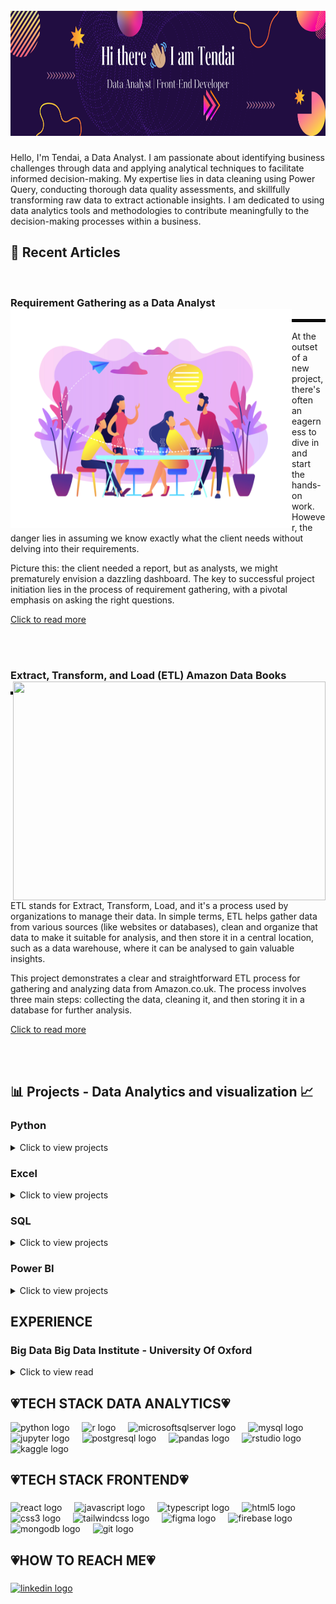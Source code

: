 <br clear="both">

<div align="center">
  <img height="200" width="100%" src="https://github.com/TendaiPhikiso/TendaiPhikiso/blob/main/Folder/Banner%20(2).png"  />
</div>

###

<p>
  Hello, I'm Tendai, a Data Analyst. I am passionate about identifying business challenges through data and applying analytical techniques to facilitate informed decision-making. My expertise lies in data cleaning using Power Query, conducting thorough data quality assessments, and skillfully transforming raw data to extract actionable insights. I am dedicated to using data analytics tools and methodologies to contribute meaningfully to the decision-making processes within a business. 
</p>

###

## 📜 Recent Articles 
<br>

### Requirement Gathering as a Data Analyst <a><img align="left" width="450" height="350" src="https://github.com/TendaiPhikiso/TendaiPhikiso/blob/main/Folder/19198014%201.png"></a>
<hr style="border:2px solid black">
<p>
  At the outset of a new project, there's often an eagerness to dive in and start the hands-on work. However, the danger lies in assuming we know exactly what the client needs without delving into their requirements. 
  
Picture this: the client needed a report, but as analysts, we might prematurely envision a dazzling dashboard. The key to successful project initiation lies in the process of requirement gathering, with a pivotal emphasis on asking the right questions.
</p>

[Click to read more ](https://www.linkedin.com/pulse/requirement-gathering-data-analyst-tendai-phikiso-t4d9e/?trackingId=Z3pwrwfsQzm3jHFA7w8mdA%3D%3D)

<br>

<br>

### Extract, Transform, and Load (ETL) Amazon Data Books <a><img align="right" width="500" height="350" src="https://github.com/user-attachments/assets/a9760c9b-617e-4252-b8e4-96815881f175"></a>
<hr style="border:2px solid black">
<p>
ETL stands for Extract, Transform, Load, and it's a process used by organizations to manage their data. In simple terms, ETL helps gather data from various sources (like websites or databases), clean and organize that data to make it suitable for analysis, and then store it in a central location, such as a data warehouse, where it can be analysed to gain valuable insights.

This project demonstrates a clear and straightforward ETL process for gathering and analyzing data from Amazon.co.uk. The process involves three main steps: collecting the data, cleaning it, and then storing it in a database for further analysis.
  
</p>

[Click to read more ](https://www.linkedin.com/pulse/extract-transform-load-etl-amazon-data-books-using-python-phikiso-2gybe/)

<br>


<br>
<h2 align="left">📊 Projects - Data Analytics and visualization 📈</h2>

### Python

<details>
<summary>
Click to view projects
</summary>
  
* [Scraping Data books on Amazon - Extract Phase ](https://github.com/TendaiPhikiso/Amazon_web_Scraping)
* [Scraping Data books on Amazon - Transform Phase ](https://github.com/TendaiPhikiso/Amazon_web_Scraping_Transformation)
* [Scraping Data books on Amazon - Load Phase ](https://github.com/TendaiPhikiso/Amazon_web_scraping_Load_AnalysisPhase)

</details>

### Excel

<details>
<summary>
Click to view projects
</summary>
  
* [Flipkart Ecommerce Product Dataset - Data Quality Assessment](https://github.com/TendaiPhikiso/Flipkart_EcommerceProduct_Dataset/tree/main)
* [Flipkart Ecommerce Product Dataset - Data Cleaning](https://github.com/TendaiPhikiso/Flipkart-Data-Cleaning)
* [Flipkart Ecommerce Product Dataset - Data Insights](https://github.com/TendaiPhikiso/Flipkart-Dataset-Findings)
</details>

### SQL

<details>
<summary>
Click to view projects
</summary>
  
* [Scraping Data books on Amazon - Analysis Phase ](https://github.com/TendaiPhikiso/Amazon_web_scraping_Load_AnalysisPhase)
* [Dannys Diner](https://github.com/TendaiPhikiso/Dannys-Diner-SQL/tree/main)
* [Movies Dataset](https://github.com/TendaiPhikiso/SQL-Server-Queries)
</details>


### Power BI

<details>
<summary>
Click to view projects
</summary>

* [Scraping Data books on Amazon - Visualization Phase ](https://github.com/TendaiPhikiso/Amazon_web_Scraping_Visualisation/tree/main)  |  [View Live Dashboard](https://app.powerbi.com/view?r=eyJrIjoiZWE4Y2U2ZjItNzRkMy00NWNjLTk3MWMtMWUwMjZlZjhhNzliIiwidCI6IjE2MmIyYmIwLWM3ZTEtNGZlZC04NzlkLTk2NTZhMWFjMzMyYiJ9)
* [Adventure Works](https://github.com/TendaiPhikiso/AdventureWorks-PowerBI)  | [View Live Dashboard](https://app.powerbi.com/view?r=eyJrIjoiYmQ4NzA5M2EtYWI1Ni00ZmY3LWExOGQtY2RlZWRlMjJkY2E3IiwidCI6IjE2MmIyYmIwLWM3ZTEtNGZlZC04NzlkLTk2NTZhMWFjMzMyYiJ9)
* [Data Professional Survey ](https://github.com/TendaiPhikiso/Data-Professional-Survey-PowerBI)

  
</details>


<h2 align="left"> EXPERIENCE </h2>

### Big Data Big Data Institute - University Of Oxford

<details>
<summary>
Click to view read
</summary>

#### Role: Research Assistant - Internship
  
Worked closely with Chami Group, a team led by Goylette Chami (MPhil PhD Associate Professor), to conduct in-depth research on Schistosomiasis and its impact in Uganda. The project included assessing the accessibility of health-carefacilities. R programming language was used to transform raw data into 6 insightful visualisations, including geospatial maps highlighting the locations of health centers and drug stores. Applied geospatial data to develop 4 insightful chloropleth maps, showcasing population density and the accessibility of health centers. Presented findings to 8 fellow researchers. Successfully managed tasks and deadlines, actively participated in progress meetings to ensure effective communication and collaboration.

To conduct my analysis I utilised data provided by Chami group & by sourcing data from the Ministry of Health - Republic of Uganda.

• Examined healthcare facility availability for the Ugandan population ,focusing on 3 municipalities: Mayuge, Buliisa,and Pakwach.

• Explored healthcare preferences, uncovering that across surveyed areas, 64% of establishments were drug stores, while 36% were health facilities.

• Wrote a comprehensive report discussing the epidemiology of the disease and quantified findings, contributing to the broader understanding of healthcare dynamics in the region.

</details>

###
<h2 align="left">💗TECH STACK DATA ANALYTICS💗</h2>

<div align="left">
  <img src="https://img.shields.io/badge/Python-3776AB?logo=python&logoColor=white&style=for-the-badge" height="40" alt="python logo"  />
  <img width="12" />
  <img src="https://img.shields.io/badge/R-276DC3?logo=r&logoColor=white&style=for-the-badge" height="40" alt="r logo"  />
  <img width="12" />
  <img src="https://img.shields.io/badge/Microsoft SQL Server-CC2927?logo=microsoftsqlserver&logoColor=white&style=for-the-badge" height="40" alt="microsoftsqlserver logo"  />
  <img width="12" />
  <img src="https://img.shields.io/badge/MySQL-4479A1?logo=mysql&logoColor=white&style=for-the-badge" height="40" alt="mysql logo"  />
  <img width="12" />
  <img src="https://img.shields.io/badge/Jupyter-F37626?logo=jupyter&logoColor=black&style=for-the-badge" height="40" alt="jupyter logo"  />
  <img width="12" />
  <img src="https://img.shields.io/badge/PostgreSQL-4169E1?logo=postgresql&logoColor=white&style=for-the-badge" height="40" alt="postgresql logo"  />
  <img width="12" />
  <img src="https://img.shields.io/badge/pandas-150458?logo=pandas&logoColor=white&style=for-the-badge" height="40" alt="pandas logo"  />
  <img width="12" />
  <img src="https://img.shields.io/badge/RStudio-75AADB?logo=rstudio&logoColor=black&style=for-the-badge" height="40" alt="rstudio logo"  />
  <img width="12" />
  <img src="https://img.shields.io/badge/Kaggle-20BEFF?logo=kaggle&logoColor=black&style=for-the-badge" height="40" alt="kaggle logo"  />
</div>

###

<h2 align="left">💗TECH STACK FRONTEND💗</h2>

###

<div align="left">
  <img src="https://img.shields.io/badge/React-61DAFB?logo=react&logoColor=black&style=for-the-badge" height="30" alt="react logo"  />
  <img width="12" />
  <img src="https://img.shields.io/badge/JavaScript-F7DF1E?logo=javascript&logoColor=black&style=for-the-badge" height="30" alt="javascript logo"  />
  <img width="12" />
  <img src="https://img.shields.io/badge/TypeScript-3178C6?logo=typescript&logoColor=white&style=for-the-badge" height="30" alt="typescript logo"  />
  <img width="12" />
  <img src="https://img.shields.io/badge/HTML5-E34F26?logo=html5&logoColor=white&style=for-the-badge" height="30" alt="html5 logo"  />
  <img width="12" />
  <img src="https://img.shields.io/badge/CSS3-1572B6?logo=css3&logoColor=white&style=for-the-badge" height="30" alt="css3 logo"  />
  <img width="12" />
  <img src="https://img.shields.io/badge/Tailwind CSS-06B6D4?logo=tailwindcss&logoColor=black&style=for-the-badge" height="30" alt="tailwindcss logo"  />
  <img width="12" />
  <img src="https://img.shields.io/badge/Figma-F24E1E?logo=figma&logoColor=white&style=for-the-badge" height="30" alt="figma logo"  />
  <img width="12" />
  <img src="https://img.shields.io/badge/Firebase-FFCA28?logo=firebase&logoColor=black&style=for-the-badge" height="30" alt="firebase logo"  />
  <img width="12" />
  <img src="https://img.shields.io/badge/MongoDB-47A248?logo=mongodb&logoColor=white&style=for-the-badge" height="30" alt="mongodb logo"  />
  <img width="12" />
  <img src="https://img.shields.io/badge/Git-F05032?logo=git&logoColor=white&style=for-the-badge" height="30" alt="git logo"  />
<!--   <img width="12" />
  <img src="https://img.shields.io/badge/Python-3776AB?logo=python&logoColor=white&style=for-the-badge" height="30" alt="python logo"  />
  <img width="12" />
  <img src="https://img.shields.io/badge/R-276DC3?logo=r&logoColor=white&style=for-the-badge" height="30" alt="r logo"  /> -->
</div>

###

<h2 align="left">💗HOW TO REACH ME💗</h2>

###

<div align="left">
<!--   <a href="tphikiso@gmail.com" target="_blank">
    <img src="https://img.shields.io/static/v1?message=Gmail&logo=gmail&label=&color=D14836&logoColor=white&labelColor=&style=for-the-badge" height="35" alt="gmail logo"  />
  </a> -->
  <a href="https://www.linkedin.com/in/tendaiphikiso/" target="_blank">
    <img src="https://img.shields.io/static/v1?message=LinkedIn&logo=linkedin&label=&color=0077B5&logoColor=white&labelColor=&style=for-the-badge" height="35" alt="linkedin logo"  />
  </a>
</div>

###

<br clear="both">
<!--
<img src="https://raw.githubusercontent.com/TendaiPhikiso/TendaiPhikiso/output/snake.svg" alt="Snake animation" />
>
###



